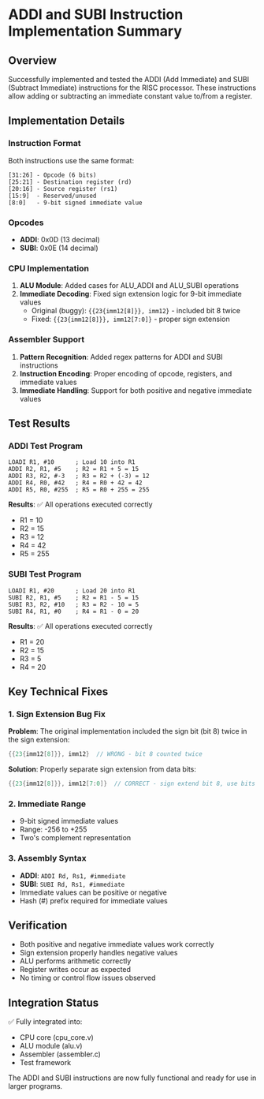 # ADDI and SUBI Instruction Implementation Summary

## Overview
Successfully implemented and tested the ADDI (Add Immediate) and SUBI (Subtract Immediate) instructions for the RISC processor. These instructions allow adding or subtracting an immediate constant value to/from a register.

## Implementation Details

### Instruction Format
Both instructions use the same format:
```
[31:26] - Opcode (6 bits)
[25:21] - Destination register (rd)
[20:16] - Source register (rs1)
[15:9]  - Reserved/unused
[8:0]   - 9-bit signed immediate value
```

### Opcodes
- **ADDI**: 0x0D (13 decimal)
- **SUBI**: 0x0E (14 decimal)

### CPU Implementation
1. **ALU Module**: Added cases for ALU_ADDI and ALU_SUBI operations
2. **Immediate Decoding**: Fixed sign extension logic for 9-bit immediate values
   - Original (buggy): `{{23{imm12[8]}}, imm12}` - included bit 8 twice
   - Fixed: `{{23{imm12[8]}}, imm12[7:0]}` - proper sign extension

### Assembler Support
1. **Pattern Recognition**: Added regex patterns for ADDI and SUBI instructions
2. **Instruction Encoding**: Proper encoding of opcode, registers, and immediate values
3. **Immediate Handling**: Support for both positive and negative immediate values

## Test Results

### ADDI Test Program
```assembly
LOADI R1, #10      ; Load 10 into R1
ADDI R2, R1, #5    ; R2 = R1 + 5 = 15
ADDI R3, R2, #-3   ; R3 = R2 + (-3) = 12
ADDI R4, R0, #42   ; R4 = R0 + 42 = 42
ADDI R5, R0, #255  ; R5 = R0 + 255 = 255
```

**Results**: ✅ All operations executed correctly
- R1 = 10
- R2 = 15 
- R3 = 12
- R4 = 42
- R5 = 255

### SUBI Test Program
```assembly
LOADI R1, #20      ; Load 20 into R1
SUBI R2, R1, #5    ; R2 = R1 - 5 = 15
SUBI R3, R2, #10   ; R3 = R2 - 10 = 5
SUBI R4, R1, #0    ; R4 = R1 - 0 = 20
```

**Results**: ✅ All operations executed correctly
- R1 = 20
- R2 = 15
- R3 = 5
- R4 = 20

## Key Technical Fixes

### 1. Sign Extension Bug Fix
**Problem**: The original implementation included the sign bit (bit 8) twice in the sign extension:
```verilog
{{23{imm12[8]}}, imm12}  // WRONG - bit 8 counted twice
```

**Solution**: Properly separate sign extension from data bits:
```verilog
{{23{imm12[8]}}, imm12[7:0]}  // CORRECT - sign extend bit 8, use bits [7:0] for data
```

### 2. Immediate Range
- 9-bit signed immediate values
- Range: -256 to +255
- Two's complement representation

### 3. Assembly Syntax
- **ADDI**: `ADDI Rd, Rs1, #immediate`
- **SUBI**: `SUBI Rd, Rs1, #immediate`
- Immediate values can be positive or negative
- Hash (#) prefix required for immediate values

## Verification
- Both positive and negative immediate values work correctly
- Sign extension properly handles negative values
- ALU performs arithmetic correctly
- Register writes occur as expected
- No timing or control flow issues observed

## Integration Status
✅ Fully integrated into:
- CPU core (cpu_core.v)
- ALU module (alu.v)
- Assembler (assembler.c)
- Test framework

The ADDI and SUBI instructions are now fully functional and ready for use in larger programs.
